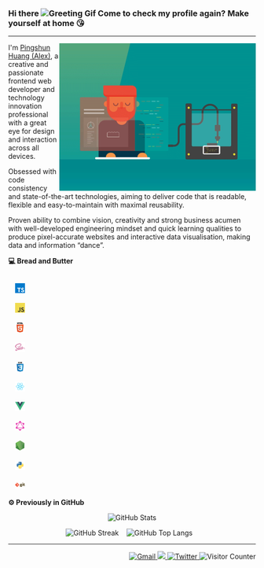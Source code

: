 ### Hi there <img alt="Greeting Gif" src="https://media.giphy.com/media/hvRJCLFzcasrR4ia7z/giphy.gif" width="25px" /> Come to check my profile again? Make yourself at home 😘

---

<img align="right" alt="Profile Gif" src="https://github.com/pingshunhuangalex/pingshunhuangalex/blob/main/assets/coding-and-building.gif?raw=true" width="400" height="300" />

I'm [Pingshun Huang (Alex)](https://www.linkedin.com/in/pingshunhuangalex/), a creative and passionate frontend web developer and technology innovation professional with a great eye for design and interaction across all devices.

Obsessed with code consistency and state-of-the-art technologies, aiming to deliver code that is readable, flexible and easy-to-maintain with maximal reusability.

Proven ability to combine vision, creativity and strong business acumen with well-developed engineering mindset and quick learning qualities to produce pixel-accurate websites and interactive data visualisation, making data and information “dance”.

**💻 Bread and Butter**

<code>
  <img alt="TypeScript" height="20" src="https://raw.githubusercontent.com/github/explore/80688e429a7d4ef2fca1e82350fe8e3517d3494d/topics/typescript/typescript.png">
</code>
<code>
  <img alt="JavaScript" height="20" src="https://raw.githubusercontent.com/github/explore/80688e429a7d4ef2fca1e82350fe8e3517d3494d/topics/javascript/javascript.png">
</code>
<code>
  <img alt="HTML" height="20" src="https://raw.githubusercontent.com/github/explore/80688e429a7d4ef2fca1e82350fe8e3517d3494d/topics/html/html.png">
</code>
<code>
  <img alt="SASS" height="20" src="https://raw.githubusercontent.com/github/explore/80688e429a7d4ef2fca1e82350fe8e3517d3494d/topics/sass/sass.png">
</code>
<code>
  <img alt="CSS" height="20" src="https://raw.githubusercontent.com/github/explore/80688e429a7d4ef2fca1e82350fe8e3517d3494d/topics/css/css.png">
</code>
<code>
  <img alt="React" height="20" src="https://raw.githubusercontent.com/github/explore/80688e429a7d4ef2fca1e82350fe8e3517d3494d/topics/react/react.png">
</code>
<code>
  <img alt="Vue" height="20" src="https://raw.githubusercontent.com/github/explore/80688e429a7d4ef2fca1e82350fe8e3517d3494d/topics/vue/vue.png">
</code>
<code>
  <img alt="GraphQL" height="20" src="https://raw.githubusercontent.com/github/explore/5c058a388828bb5fde0bcafd4bc867b5bb3f26f3/topics/graphql/graphql.png">
</code>
<code>
  <img alt="Node" height="20" src="https://raw.githubusercontent.com/github/explore/80688e429a7d4ef2fca1e82350fe8e3517d3494d/topics/nodejs/nodejs.png">
</code>
<code>
  <img alt="Python" height="20" src="https://raw.githubusercontent.com/github/explore/80688e429a7d4ef2fca1e82350fe8e3517d3494d/topics/python/python.png">
</code>
<code>
  <img alt="Git" height="20" src="https://raw.githubusercontent.com/github/explore/80688e429a7d4ef2fca1e82350fe8e3517d3494d/topics/git/git.png">
</code>

**⚙️ Previously in GitHub**

<p align="center">
  <img alt="GitHub Stats" height="138px" src="https://github-readme-stats.vercel.app/api?username=pingshunhuangalex&hide_title=true&hide_border=true&show_icons=true&include_all_commits=true&count_private=true&line_height=22&theme=nightowl" />
</p>
<p align="center">
  <img alt="GitHub Streak" height="138px" src="https://github-readme-streak-stats.herokuapp.com/?user=pingshunhuangalex&hide_border=true&theme=nightowl" />&nbsp;&nbsp;&nbsp;
  <img alt="GitHub Top Langs" height="138px" src="https://github-readme-stats.vercel.app/api/top-langs/?username=pingshunhuangalex&hide=html&hide_title=true&hide_border=true&layout=compact&langs_count=8&theme=nightowl" />&nbsp;&nbsp;&nbsp;
</p>

---

<p align="right">
  <a href="mailto:alex.g.huang@gmail.com">
    <img alt="Gmail" src="https://img.shields.io/badge/gmail-%23D14836.svg?&style=for-the-badge&logo=gmail&logoColor=white" />
  </a>
  <a href="https://www.linkedin.com/in/pingshunhuangalex/">
    <img src="https://img.shields.io/badge/linkedin-%230077B5.svg?&style=for-the-badge&logo=linkedin&logoColor=white" />
  </a>
  <a href="https://twitter.com/pingshunhuang">
    <img alt="Twitter" src="https://img.shields.io/badge/twitter-%231DA1F2.svg?&style=for-the-badge&logo=twitter&logoColor=white" />
  </a>
  <img alt="Visitor Counter" src="https://visitor-badge.glitch.me/badge?page_id=pingshunhuangalex.pingshunhuangalex" />
</p>

